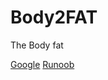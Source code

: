 # Body2FAT
The Body fat

 [Google]
 [Runoob]




 [Google]: http://www.google.com/
 [Runoob]: http://www.runoob.com/
[baidu]:http://www.baidu.com
[image-qr-code]: https://gitee.com/jianchengss/resources/raw/master/images/weixin/mp_QR-code/Jason_pinyaxuan_8.jpg
[image-error]: https://www.baidu.com/Jason_pinyaxuan_8.jpg
